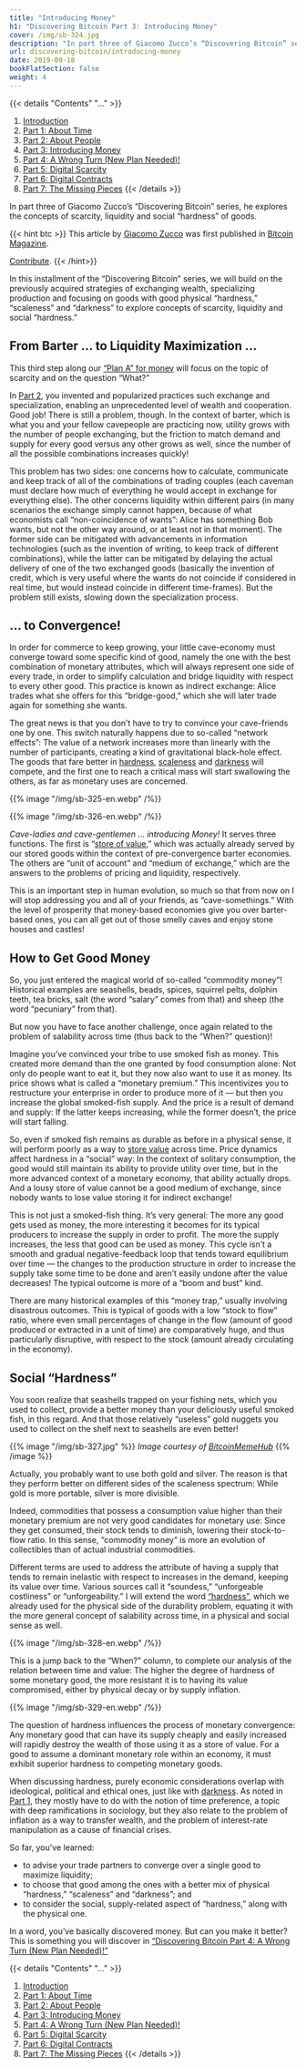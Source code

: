 ```yaml
---
title: "Introducing Money"
h1: "Discovering Bitcoin Part 3: Introducing Money"
cover: /img/sb-324.jpg
description: "In part three of Giacomo Zucco’s “Discovering Bitcoin” series, he explores the concepts of scarcity, liquidity and social “hardness” of goods."
url: discovering-bitcoin/introducing-money
date: 2019-09-18
bookFlatSection: false
weight: 4
---
```


{{< details "Contents" "..." >}}
1. [Introduction](/en/discovering-bitcoin/intro)
2. [Part 1: About Time](/en/discovering-bitcoin/about-time)
3. [Part 2: About People](/en/discovering-bitcoin/about-people)
4. [Part 3: Introducing Money](/en/discovering-bitcoin/introducing-money)
5. [Part 4: A Wrong Turn (New Plan Needed)!](/en/discovering-bitcoin/a-wrong-turn-new-plan-needed)
6. [Part 5: Digital Scarcity](/en/discovering-bitcoin/digital-scarcity)
7. [Part 6: Digital Contracts](/en/discovering-bitcoin/digital-contracts)
8. [Part 7: The Missing Pieces](/en/discovering-bitcoin/the-missing-pieces)
{{< /details >}}

In part three of Giacomo Zucco’s “Discovering Bitcoin” series, he explores the concepts of scarcity, liquidity and social “hardness” of goods.

{{< hint btc >}}
This article by [Giacomo Zucco](https://twitter.com/giacomozucco) was first published in [Bitcoin Magazine](https://bitcoinmagazine.com/culture/discovering-bitcoin-part-3-introducing-money).

[Contribute](/contribute/).
{{< /hint>}}

In this installment of the “Discovering Bitcoin” series, we will build on the previously acquired strategies of exchanging wealth, specializing production and focusing on goods with good physical “hardness,” “scaleness” and “darkness” to explore concepts of scarcity, liquidity and social “hardness.”

## From Barter … to Liquidity Maximization …

This third step along our [“Plan A” for money](/en/discovering-bitcoin/intro) will focus on the topic of scarcity and on the question “What?” 

In [Part 2](/en/discovering-bitcoin/about-people), you invented and popularized practices such exchange and specialization, enabling an unprecedented level of wealth and cooperation. Good job! There is still a problem, though. In the context of barter, which is what you and your fellow cavepeople are practicing now, utility grows with the number of people exchanging, but the friction to match demand and supply for every good versus any other grows as well, since the number of all the possible combinations increases quickly!

This problem has two sides: one concerns how to calculate, communicate and keep track of all of the combinations of trading couples (each caveman must declare how much of everything he would accept in exchange for everything else). The other concerns liquidity within different pairs (in many scenarios the exchange simply cannot happen, because of what economists call “non-coincidence of wants”: Alice has something Bob wants, but not the other way around, or at least not in that moment). The former side can be mitigated with advancements in information technologies (such as the invention of writing, to keep track of different combinations), while the latter can be mitigated by delaying the actual delivery of one of the two exchanged goods (basically the invention of credit, which is very useful where the wants do not coincide if considered in real time, but would instead coincide in different time-frames). But the problem still exists, slowing down the specialization process.

## … to Convergence!

In order for commerce to keep growing, your little cave-economy must converge toward some specific kind of good, namely the one with the best combination of monetary attributes, which will always represent one side of every trade, in order to simplify calculation and bridge liquidity with respect to every other good. This practice is known as indirect exchange: Alice trades what she offers for this “bridge-good,” which she will later trade again for something she wants.

The great news is that you don’t have to try to convince your cave-friends one by one. This switch naturally happens due to so-called “network effects”: The value of a network increases more than linearly with the number of participants, creating a kind of gravitational black-hole effect. The goods that fare better in [hardness](/en/discovering-bitcoin/about-time), [scaleness](/en/discovering-bitcoin/about-time) and [darkness](/en/discovering-bitcoin/about-people) will compete, and the first one to reach a critical mass will start swallowing the others, as far as monetary uses are concerned.

{{% image "/img/sb-325-en.webp" /%}}

{{% image "/img/sb-326-en.webp" /%}}

_Cave-ladies and cave-gentlemen … introducing Money!_ It serves three functions. The first is “[store of value](https://bitcoinmagazine.com/guides/store-of-value),” which was actually already served by our stored goods within the context of pre-convergence barter economies. The others are “unit of account” and “medium of exchange,” which are the answers to the problems of pricing and liquidity, respectively.

This is an important step in human evolution, so much so that from now on I will stop addressing you and all of your friends, as “cave-somethings.” With the level of prosperity that money-based economies give you over barter-based ones, you can all get out of those smelly caves and enjoy stone houses and castles!

## How to Get Good Money

So, you just entered the magical world of so-called “commodity money”! Historical examples are seashells, beads, spices, squirrel pelts, dolphin teeth, tea bricks, salt (the word “salary” comes from that) and sheep (the word “pecuniary” from that).

But now you have to face another challenge, once again related to the problem of salability across time (thus back to the “When?” question)!

Imagine you’ve convinced your tribe to use smoked fish as money. This created more demand than the one granted by food consumption alone: Not only do people want to eat it, but they now also want to use it as money. Its price shows what is called a “monetary premium.” This incentivizes you to restructure your enterprise in order to produce more of it — but then you increase the global smoked-fish supply. And the price is a result of demand and supply: If the latter keeps increasing, while the former doesn’t, the price will start falling. 

So, even if smoked fish remains as durable as before in a physical sense, it will perform poorly as a way to [store value](https://bitcoinmagazine.com/guides/store-of-value) across time. Price dynamics affect hardness in a “social” way: In the context of solitary consumption, the good would still maintain its ability to provide utility over time, but in the more advanced context of a monetary economy, that ability actually drops. And a lousy store of value cannot be a good medium of exchange, since nobody wants to lose value storing it for indirect exchange!

This is not just a smoked-fish thing. It’s very general: The more any good gets used as money, the more interesting it becomes for its typical producers to increase the supply in order to profit. The more the supply increases, the less that good can be used as money. This cycle isn’t a smooth and gradual negative-feedback loop that tends toward equilibrium over time — the changes to the production structure in order to increase the supply take some time to be done and aren’t easily undone after the value decreases! The typical outcome is more of a “boom and bust” kind. 

There are many historical examples of this “money trap,” usually involving disastrous outcomes. This is typical of goods with a low “stock to flow” ratio, where even small percentages of change in the flow (amount of good produced or extracted in a unit of time) are comparatively huge, and thus particularly disruptive, with respect to the stock (amount already circulating in the economy).

## Social “Hardness”

You soon realize that seashells trapped on your fishing nets, which you used to collect, provide a better money than your deliciously useful smoked fish, in this regard. And that those relatively “useless” gold nuggets you used to collect on the shelf next to seashells are even better!

{{% image "/img/sb-327.jpg" %}}
*Image courtesy of [BitcoinMemeHub](https://twitter.com/BitcoinMemeHub?lang=en)*
{{% /image %}}

Actually, you probably want to use both gold and silver. The reason is that they perform better on different sides of the scaleness spectrum: While gold is more portable, silver is more divisible.

Indeed, commodities that possess a consumption value higher than their monetary premium are not very good candidates for monetary use: Since they get consumed, their stock tends to diminish, lowering their stock-to-flow ratio. In this sense, “commodity money” is more an evolution of collectibles than of actual industrial commodities.

Different terms are used to address the attribute of having a supply that tends to remain inelastic with respect to increases in the demand, keeping its value over time. Various sources call it “soundess,” “unforgeable costliness” or “unforgeability.” I will extend the word [“hardness”](/en/discovering-bitcoin/about-time), which we already used for the physical side of the durability problem, equating it with the more general concept of salability across time, in a physical and social sense as well.

{{% image "/img/sb-328-en.webp" /%}}

This is a jump back to the “When?” column, to complete our analysis of the relation between time and value: The higher the degree of hardness of some monetary good, the more resistant it is to having its value compromised, either by physical decay or by supply inflation.

{{% image "/img/sb-329-en.webp" /%}}

The question of hardness influences the process of monetary convergence: Any monetary good that can have its supply cheaply and easily increased will rapidly destroy the wealth of those using it as a store of value. For a good to assume a dominant monetary role within an economy, it must exhibit superior hardness to competing monetary goods.

When discussing hardness, purely economic considerations overlap with ideological, political and ethical ones, just like with [darkness](/en/discovering-bitcoin/about-people). As noted in [Part 1](/en/discovering-bitcoin/about-time), they mostly have to do with the notion of time preference, a topic with deep ramifications in sociology, but they also relate to the problem of inflation as a way to transfer wealth, and the problem of interest-rate manipulation as a cause of financial crises.

So far, you’ve learned:

- to advise your trade partners to converge over a single good to maximize liquidity;
- to choose that good among the ones with a better mix of physical “hardness,” “scaleness” and “darkness”; and
- to consider the social, supply-related aspect of “hardness,” along with the physical one.

In a word, you’ve basically discovered money. But can you make it better? This is something you will discover in [“Discovering Bitcoin Part 4: A Wrong Turn (New Plan Needed)!”](/en/discovering-bitcoin/a-wrong-turn-new-plan-needed)

{{< details "Contents" "..." >}}
1. [Introduction](/en/discovering-bitcoin/intro)
2. [Part 1: About Time](/en/discovering-bitcoin/about-time)
3. [Part 2: About People](/en/discovering-bitcoin/about-people)
4. [Part 3: Introducing Money](/en/discovering-bitcoin/introducing-money)
5. [Part 4: A Wrong Turn (New Plan Needed)!](/en/discovering-bitcoin/a-wrong-turn-new-plan-needed)
6. [Part 5: Digital Scarcity](/en/discovering-bitcoin/digital-scarcity)
7. [Part 6: Digital Contracts](/en/discovering-bitcoin/digital-contracts)
8. [Part 7: The Missing Pieces](/en/discovering-bitcoin/the-missing-pieces)
{{< /details >}}
